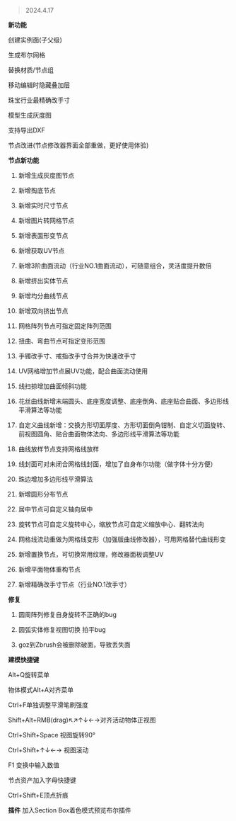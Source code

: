 > 2024.4.17

**新功能**

创建实例面(子父级)

生成布尔网格

替换材质/节点组

移动编辑时隐藏叠加层

珠宝行业最精确改手寸

模型生成灰度图

支持导出DXF

节点改进(节点修改器界面全部重做，更好使用体验)

**节点新功能**

1. 新增生成灰度图节点

2. 新增掏底节点

3. 新增实时尺寸节点

4. 新增图片转网格节点

5. 新增表面形变节点

6. 新增获取UV节点

7. 新增3阶曲面流动（行业NO.1曲面流动），可随意组合，灵活度提升数倍

8. 新增挤出实体节点

9. 新增均分曲线节点

10. 新增双向挤出节点

11. 网格阵列节点可指定固定阵列范围

12. 扭曲、弯曲节点可指定变形范围

13. 手镯改手寸、戒指改手寸合并为快速改手寸

14. UV网格增加节点展UV功能，配合曲面流动使用

15. 线扫掠增加曲面倾斜功能

16. 花丝曲线新增末端圆头、底座宽度调整、底座倒角、底座贴合曲面、多边形线平滑算法等功能

17. 自定义曲线新增：交换方形切面厚度、方形切面倒角钳制、自定义切面旋转、前视图圆角、贴合曲面物体法向、多边形线平滑算法等功能

18. 曲线放样节点支持网格线放样

19. 线封面可对未闭合网格线封面，增加了自身布尔功能（做字体十分方便）

20. 珠边增加多边形线平滑算法

21. 新增圆形分布节点

22. 居中节点可自定义轴向居中

23. 旋转节点可自定义旋转中心，缩放节点可自定义缩放中心、翻转法向

24. 网格线流动重做为网格线变形（加强版曲线修改器），可用网格替代曲线形变

25. 新增置换节点，可切换常用纹理，修改器面板调整UV

26. 新增平面物体重构节点

27. 新增精确改手寸节点（行业NO.1改手寸）


**修复**

1. 圆周阵列修复自身旋转不正确的bug

2. 圆弧实体修复视图切换 拍平bug

3. goz到Zbrush会被删除破面，导致丢失面


**建模快捷键**

Alt+Q旋转菜单

物体模式Alt+A对齐菜单

Ctrl+F单独调整平滑笔刷强度

Shift+Alt+RMB(drag)↖↗↑↓←→对齐活动物体正视图

Ctrl+Shift+Space 视图旋转90°

Ctrl+Shift+↑↓←→ 视图滚动

F1 变换中输入数值

节点资产加入字母快捷键

Ctrl+Shift+E顶点折痕

**插件**
加入Section Box着色模式预览布尔插件